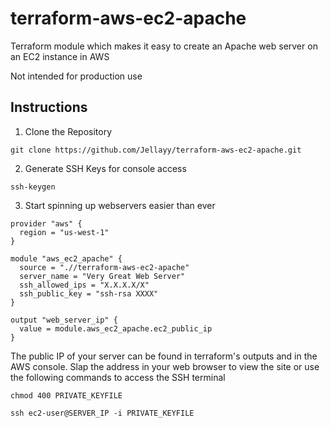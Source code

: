 # terraform-aws-ec2-apache
Terraform module which makes it easy to create an Apache web server on an EC2 instance in AWS

Not intended for production use

## Instructions
1. Clone the Repository
```
git clone https://github.com/Jellayy/terraform-aws-ec2-apache.git
```

2. Generate SSH Keys for console access
```
ssh-keygen
```

3. Start spinning up webservers easier than ever
```hcl
provider "aws" {
  region = "us-west-1"
}

module "aws_ec2_apache" {
  source = ".//terraform-aws-ec2-apache"
  server_name = "Very Great Web Server"
  ssh_allowed_ips = "X.X.X.X/X"
  ssh_public_key = "ssh-rsa XXXX"
}

output "web_server_ip" {
  value = module.aws_ec2_apache.ec2_public_ip
}
```

The public IP of your server can be found in terraform's outputs and in the AWS console. Slap the address in your web browser to view the site or use the following commands to access the SSH terminal
```
chmod 400 PRIVATE_KEYFILE

ssh ec2-user@SERVER_IP -i PRIVATE_KEYFILE
```
